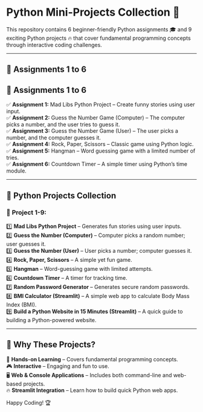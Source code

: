 # Python Mini-Projects Collection 🐍

This repository contains 6 beginner-friendly Python assignments 🎓 and 9 exciting Python projects 🔥 that cover fundamental programming concepts through interactive coding challenges.

---

## 📌 Assignments 1 to 6

## 📌 **Assignments 1 to 6**  
✅ **Assignment 1:** Mad Libs Python Project – Create funny stories using user input.  
✅ **Assignment 2:** Guess the Number Game (Computer) – The computer picks a number, and the user tries to guess it.  
✅ **Assignment 3:** Guess the Number Game (User) – The user picks a number, and the computer guesses it.  
✅ **Assignment 4:** Rock, Paper, Scissors – Classic game using Python logic.  
✅ **Assignment 5:** Hangman – Word guessing game with a limited number of tries.  
✅ **Assignment 6:** Countdown Timer – A simple timer using Python’s time module.  

---

## 🎯 **Python Projects Collection**  

### 🌟 **Project 1-9:**  
1️⃣ **Mad Libs Python Project** – Generates fun stories using user inputs.  
2️⃣ **Guess the Number (Computer)** – Computer picks a random number; user guesses it.  
3️⃣ **Guess the Number (User)** – User picks a number; computer guesses it.  
4️⃣ **Rock, Paper, Scissors** – A simple yet fun game.  
5️⃣ **Hangman** – Word-guessing game with limited attempts.  
6️⃣ **Countdown Timer** – A timer for tracking time.  
7️⃣ **Random Password Generator** – Generates secure random passwords.  
8️⃣ **BMI Calculator (Streamlit)** – A simple web app to calculate Body Mass Index (BMI).  
9️⃣ **Build a Python Website in 15 Minutes (Streamlit)** – A quick guide to building a Python-powered website.   

---

## 🎯 Why These Projects?

🚀 **Hands-on Learning** – Covers fundamental programming concepts.  
🎮 **Interactive** – Engaging and fun to use.  
🖥 **Web & Console Applications** – Includes both command-line and web-based projects.  
🔥 **Streamlit Integration** – Learn how to build quick Python web apps.  

Happy Coding! 🏆
